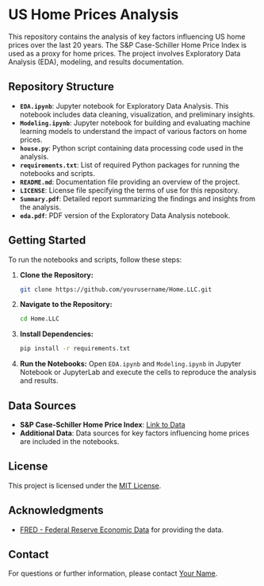 # US Home Prices Analysis

This repository contains the analysis of key factors influencing US home prices over the last 20 years. The S&P Case-Schiller Home Price Index is used as a proxy for home prices. The project involves Exploratory Data Analysis (EDA), modeling, and results documentation.

## Repository Structure

- **`EDA.ipynb`**: Jupyter notebook for Exploratory Data Analysis. This notebook includes data cleaning, visualization, and preliminary insights.
- **`Modeling.ipynb`**: Jupyter notebook for building and evaluating machine learning models to understand the impact of various factors on home prices.
- **`house.py`**: Python script containing data processing code used in the analysis.
- **`requirements.txt`**: List of required Python packages for running the notebooks and scripts.
- **`README.md`**: Documentation file providing an overview of the project.
- **`LICENSE`**: License file specifying the terms of use for this repository.
- **`Summary.pdf`**: Detailed report summarizing the findings and insights from the analysis.
- **`eda.pdf`**: PDF version of the Exploratory Data Analysis notebook.

## Getting Started

To run the notebooks and scripts, follow these steps:

1. **Clone the Repository:**
   ```bash
   git clone https://github.com/yourusername/Home.LLC.git
   ```

2. **Navigate to the Repository:**
   ```bash
   cd Home.LLC
   ```

3. **Install Dependencies:**
   ```bash
   pip install -r requirements.txt
   ```

4. **Run the Notebooks:**
   Open `EDA.ipynb` and `Modeling.ipynb` in Jupyter Notebook or JupyterLab and execute the cells to reproduce the analysis and results.

## Data Sources

- **S&P Case-Schiller Home Price Index**: [Link to Data](https://fred.stlouisfed.org/series/CSUSHPISA)
- **Additional Data**: Data sources for key factors influencing home prices are included in the notebooks.

## License

This project is licensed under the [MIT License](LICENSE).

## Acknowledgments

- [FRED - Federal Reserve Economic Data](https://fred.stlouisfed.org/) for providing the data.

## Contact

For questions or further information, please contact [Your Name](mailto:swayam.work25@gmail.com).
